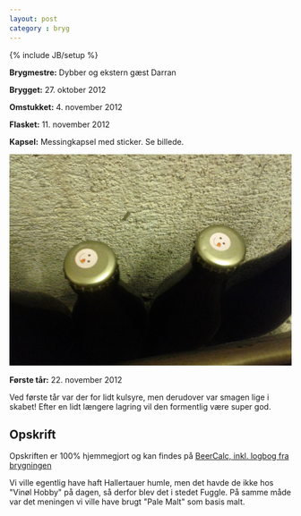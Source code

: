 ```yaml
---
layout: post
category : bryg
---
```

{% include JB/setup %}

__Brygmestre:__ Dybber og ekstern gæst Darran

__Brygget:__ 27. oktober 2012

__Omstukket:__ 4. november 2012

__Flasket:__ 11. november 2012

__Kapsel:__ Messingkapsel med sticker. Se billede.

![Kapselmærkat](/images/bryg/bryg_6_dybbers_kapsel.jpg "Kapselmærkat")

__Første tår:__ 22. november 2012

Ved første tår var der for lidt kulsyre, men derudover var smagen lige
i skabet! Efter en lidt længere lagring vil den formentlig være super
god.


Opskrift
--------
Opskriften er 100% hjemmegjort og kan findes på [BeerCalc, inkl. logbog fra brygningen](http://www.haandbryg.dk/cgi-bin/beercalc.cgi?pick=DQBrew%20-%204A%20Jul%202012)

Vi ville egentlig have haft Hallertauer humle, men det havde de ikke
hos "Vinøl Hobby" på dagen, så derfor blev det i stedet Fuggle. På
samme måde var det meningen vi ville have brugt "Pale Malt" som basis
malt.
